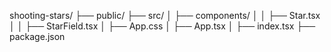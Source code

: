 shooting-stars/
├── public/
├── src/
│   ├── components/
│   │   ├── Star.tsx
│   │   ├── StarField.tsx
│   ├── App.css
│   ├── App.tsx
│   ├── index.tsx
├── package.json
